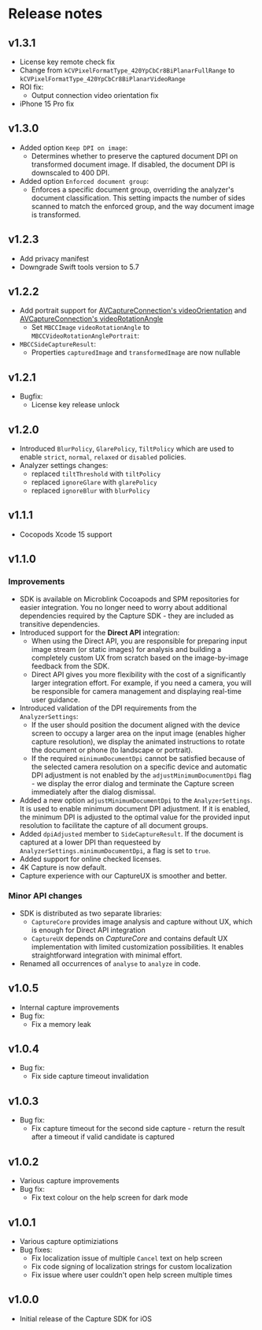 # Release notes

## v1.3.1

- License key remote check fix
- Change from `kCVPixelFormatType_420YpCbCr8BiPlanarFullRange` to `kCVPixelFormatType_420YpCbCr8BiPlanarVideoRange`
- ROI fix:
    - Output connection video orientation fix
- iPhone 15 Pro fix 

## v1.3.0

- Added option `Keep DPI on image`:
    - Determines whether to preserve the captured document DPI on transformed document image. If disabled, the document DPI is downscaled to 400 DPI.
- Added option `Enforced document group`:
    - Enforces a specific document group, overriding the analyzer's document classification. This setting impacts the number of sides scanned to match the enforced group, and the way document image is transformed.

## v1.2.3

- Add privacy manifest
- Downgrade Swift tools version to 5.7

## v1.2.2

- Add portrait support for [AVCaptureConnection's videoOrientation](https://developer.apple.com/documentation/avfoundation/avcaptureconnection/1389415-videoorientation?language=objc) and [AVCaptureConnection's videoRotationAngle](https://developer.apple.com/documentation/avfoundation/avcaptureconnection/4172595-videorotationangle?language=objc)
	- Set `MBCCImage` `videoRotationAngle` to `MBCCVideoRotationAnglePortrait`: 
- `MBCCSideCaptureResult`:
	- Properties `capturedImage` and `transformedImage` are now nullable

## v1.2.1

- Bugfix:
    - License key release unlock

## v1.2.0

- Introduced `BlurPolicy`, `GlarePolicy`, `TiltPolicy` which are used to enable `strict`, `normal`, `relaxed` or `disabled` policies.
- Analyzer settings changes:
    - replaced `tiltThreshold` with `tiltPolicy`
    - replaced `ignoreGlare` with `glarePolicy`
    - replaced `ignoreBlur` with `blurPolicy`

## v1.1.1

- Cocopods Xcode 15 support

## v1.1.0

### Improvements

- SDK is available on Microblink Cocoapods and SPM repositories for easier integration. You no longer need to worry about additional dependencies required by the Capture SDK - they are included as transitive dependencies.
- Introduced support for the **Direct API** integration: 
    - When using the Direct API, you are responsible for preparing input image stream (or static images) for analysis and building a completely custom UX from scratch based on the image-by-image feedback from the SDK.
    - Direct API gives you more flexibility with the cost of a significantly larger integration effort. For example, if you need a camera, you will be responsible for camera management and displaying real-time user guidance.
- Introduced validation of the DPI requirements from the `AnalyzerSettings`:
    - If the user should position the document aligned with the device screen to occupy a larger area on the input image (enables higher capture resolution), we display the animated instructions to rotate the document or phone (to landscape or portrait).
    - If the required `minimumDocumentDpi` cannot be satisfied because of the selected camera resolution on a specific device and automatic DPI adjustment is not enabled by the `adjustMinimumDocumentDpi` flag - we display the error dialog and terminate the Capture screen immediately after the dialog dismissal.
- Added a new option `adjustMinimumDocumentDpi` to the `AnalyzerSettings`. It is used to enable minimum document DPI adjustment. If it is enabled, the minimum DPI is adjusted to the optimal value for the provided input resolution to facilitate the capture of all document groups.
- Added `dpiAdjusted` member to `SideCaptureResult`. If the document is captured at a lower DPI than requesteed by `AnalyzerSettings.minimumDocumentDpi`, a flag is set to `true`.
- Added support for online checked licenses.
- 4K Capture is now default.
- Capture experience with our CaptureUX is smoother and better.

### Minor API changes

- SDK is distributed as two separate libraries:
    - `CaptureCore` provides image analysis and capture without UX, which is enough for Direct API integration
    - `CaptureUX` depends on *CaptureCore* and contains default UX implementation with limited customization possibilities. It enables straightforward integration with minimal effort.
- Renamed all occurrences of `analyse` to `analyze` in code.

## v1.0.5

- Internal capture improvements
- Bug fix:
	- Fix a memory leak

## v1.0.4

- Bug fix:
	- Fix side capture timeout invalidation

## v1.0.3

- Bug fix:
	- Fix capture timeout for the second side capture - return the result after a timeout if valid candidate is captured

## v1.0.2

- Various capture improvements
- Bug fix:
	- Fix text colour on the help screen for dark mode

## v1.0.1

- Various capture optimiziations
- Bug fixes:
	- Fix localization issue of multiple `Cancel` text on help screen
	- Fix code signing of localization strings for custom localization
	- Fix issue where user couldn't open help screen multiple times

## v1.0.0

- Initial release of the Capture SDK for iOS